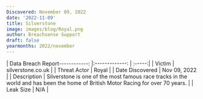 ```yaml
---
Discovered: November 09, 2022
date: '2022-11-09'
title: Silverstone
image: images/blog/Royal.png
author: Breachsense Support
draft: false
yearmonths: 2022/november
---
```


| Data Breach Report------------:     |:-------------:    | :-----:|
| Victim      | silverstone.co.uk      | 
| Threat Actor      | Royal      | 
| Date Discovered      | Nov 09, 2022      | 
| Description      | Silverstone is one of the most famous race tracks in the world and has been the home of British Motor Racing for over 70 years.      | 
| Leak Size      | N/A      | 

